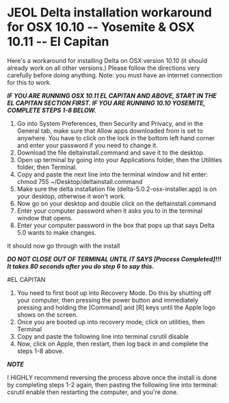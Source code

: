 # JEOL Delta installation workaround for OSX 10.10 -- Yosemite & OSX 10.11 -- El Capitan
Here's a workaround for installing Delta on OSX version 10.10 (it should already work on all other versions.)
Please follow the directions very carefully before doing anything. Note: you must have an internet connection for this to work.

***IF YOU ARE RUNNING OSX 10.11 EL CAPITAN AND ABOVE, START IN THE EL CAPITAN SECTION FIRST. IF YOU ARE RUNNING 10.10 YOSEMITE, COMPLETE STEPS 1-8 BELOW.***
 
1.	Go into System Preferences, then Security and Privacy, and in the General tab, make sure that Allow apps downloaded from is set to anywhere. You have to click on the lock in the bottom left hand corner and enter your password if you need to change it.
2.	Download the file deltainstall.command and save it to the desktop.
3.	Open up terminal by going into your Applications folder, then the Utilities folder, then Terminal.
4.	Copy and paste the next line into the terminal window and hit enter:
		chmod 755 ~/Desktop/deltainstall.command
5.	Make sure the delta installation file (delta-5.0.2-osx-installer.app) is on your desktop, otherwise it won't work.
6.	Now go on your desktop and double click on the deltainstall.command
7.	Enter your computer password when it asks you to in the terminal window that opens.
8.	Enter your computer password in the box that pops up that says Delta 5.0 wants to make changes.

It should now go through with the install

***DO NOT CLOSE OUT OF TERMINAL UNTIL IT SAYS [Process Completed]!!! It takes 80 seconds after you do step 6 to say this.***



#EL CAPITAN

1.	You need to first boot up into Recovery Mode. Do this by shutting off your computer, then pressing the power button and immediately pressing and holding the [Command] and [R] keys until the Apple logo shows on the screen.
2.	Once you are booted up into recovery mode, click on utilities, then Terminal
3.	Copy and paste the following line into terminal
		csrutil disable
4.	Now, click on Apple, then restart, then log back in and complete the steps 1-8 above.

***NOTE***

I HIGHLY recommend reversing the process above once the install is done by completing steps 1-2 again, then pasting the following line into terminal:
		csrutil enable
then restarting the computer, and you're done.
